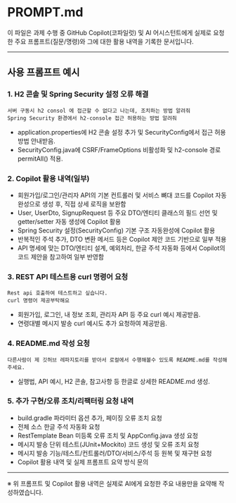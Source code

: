 # PROMPT.md

이 파일은 과제 수행 중 GitHub Copilot(코파일럿) 및 AI 어시스턴트에게 실제로 요청한 주요 프롬프트(질문/명령)와 그에 대한 활용 내역을 기록한 문서입니다.

---

## 사용 프롬프트 예시

### 1. H2 콘솔 및 Spring Security 설정 오류 해결
```
서버 구동시 h2 consol 에 접근할 수 없다고 나는데, 조치하는 방법 알려줘
Spring Security 환경에서 h2-console 접근 허용하는 방법 알려줘
```
- application.properties에 H2 콘솔 설정 추가 및 SecurityConfig에서 접근 허용 방법 안내받음.
- SecurityConfig.java에 CSRF/FrameOptions 비활성화 및 h2-console 경로 permitAll() 적용.

### 2. Copilot 활용 내역(일부)
- 회원가입/로그인/관리자 API의 기본 컨트롤러 및 서비스 뼈대 코드를 Copilot 자동완성으로 생성 후, 직접 상세 로직을 보완함
- User, UserDto, SignupRequest 등 주요 DTO/엔티티 클래스의 필드 선언 및 getter/setter 자동 생성에 Copilot 활용
- Spring Security 설정(SecurityConfig) 기본 구조 자동완성에 Copilot 활용
- 반복적인 주석 추가, DTO 변환 메서드 등은 Copilot 제안 코드 기반으로 일부 적용
- API 명세에 맞는 DTO/엔티티 설계, 예외처리, 한글 주석 자동화 등에서 Copilot의 코드 제안을 참고하여 일부 반영함

### 3. REST API 테스트용 curl 명령어 요청
```
Rest api 호출하여 테스트하고 싶습니다.
curl 명령어 제공부탁해요
```
- 회원가입, 로그인, 내 정보 조회, 관리자 API 등 주요 curl 예시 제공받음.
- 연령대별 메시지 발송 curl 예시도 추가 요청하여 제공받음.

### 4. README.md 작성 요청
```
다른사람이 제 깃허브 레파지토리를 받아서 로컬에서 수행해볼수 있도록 README.md를 작성해주세요.
```
- 실행법, API 예시, H2 콘솔, 참고사항 등 한글로 상세한 README.md 생성.

### 5. 추가 구현/오류 조치/리팩터링 요청 내역
- build.gradle 파라미터 옵션 추가, 페이징 오류 조치 요청
- 전체 소스 한글 주석 자동화 요청
- RestTemplate Bean 미등록 오류 조치 및 AppConfig.java 생성 요청
- 메시지 발송 단위 테스트(JUnit+Mockito) 코드 생성 및 오류 조치 요청
- 메시지 발송 기능/테스트/컨트롤러/DTO/서비스/주석 등 원복 및 재구현 요청
- Copilot 활용 내역 및 실제 프롬프트 요약 방식 문의

---

※ 위 프롬프트 및 Copilot 활용 내역은 실제로 AI에게 요청한 주요 내용만을 요약해 작성하였습니다.
